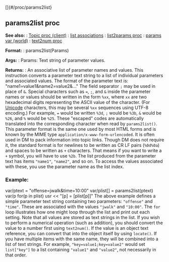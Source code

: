 []{#/proc/params2list}
  ## params2list proc
  **See also:**
  :   [Topic proc (client)](ref/client/proc/Topic)
  :   [list associations](ref/list/associations)
  :   [list2params proc](ref/proc/list2params)
  :   [params var (world)](ref/world/var/params)
  :   [text2num proc](ref/proc/text2num)
  <!-- -->
  **Format:**
  :   params2list(Params)
  <!-- -->
  **Args:**
  :   Params: Text string of parameter values.
  <!-- -->
  **Returns:**
  :   An associative list of parameter names and values.
  This instruction converts a parameter text string to a list of
  individual parameters and associated values. The format of the parameter
  text is: \"name1=value1&name2=value2&\...\"
  The field separator `;` may be used in place of `&`.
  Special characters such as `=`, `;`, and `&` inside the parameter names
  or values should be written in the form `%xx`, where `xx` are two
  hexadecimal digits representing the ASCII value of the character. (For
  [Unicode](ref/%7Bnotes%7D/Unicode) characters, this may be several `%xx`
  sequences using UTF-8 encoding.) For example, `=` would be written
  `%3d`, `;` would be `%3b`, `&` would be `%26`, and `%` would be `%25`.
  These \"escaped\" codes are automatically translated into the
  corresponding character when read by `params2list()`.
  This parameter format is the same one used by most HTML forms and is
  known by the MIME type `application/x-www-form-urlencoded`. It is often
  used in DM to pack information into topic links. Though DM does not
  require it, the standard format is for newlines to be written as CR LF
  pairs (`%0d%0a`) and spaces to be written as `+` characters. That means
  if you want to write a `+` symbol, you will have to use `%2b`.
  The list produced from the parameter text has items `"name1"`,
  `"name2"`, and so on. To access the values associated with these, you
  use the parameter name as the list index.
  ### Example:
  var/ptext = \"offense=jwalk&time=10:00\" var/plist\[\] =
  params2list(ptext) var/p for(p in plist) usr \<\< \"\[p\] =
  \[plist\[p\]\]\"
  The above example defines a simple parameter text string containing two
  parameters: `"offense"` and `"time"`. These are associated with the
  values `"jwalk"` and `"10:00"`. The `for` loop illustrates how one might
  loop through the list and print out each setting.
  Note that all values are stored as text strings in the list. If you wish
  to perform a numerical operation (such as addition), you should convert
  the value to a number first using `text2num()`. If the value is an
  object text reference, you can convert that into the object itself by
  using `locate()`.
  If you have multiple items with the same name, they will be combined
  into a list of text strings. For example, `"key=value1;key=value2"`
  would set `list["key"]` to a list containing `"value1"` and `"value2"`,
  not necessarily in that order.